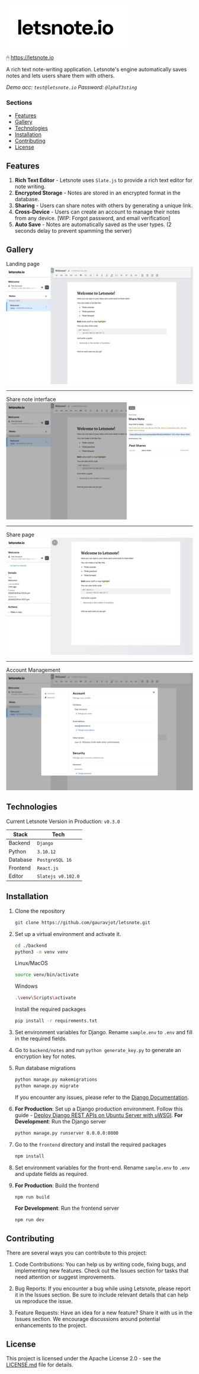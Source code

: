 [![Letsnote.io](press/logo/logo_simple.png)](https://letsnote.io)

🖱 <https://letsnote.io>

A rich text note-writing application. Letsnote's engine automatically saves notes and lets users share them with others.

_Demo acc: `test@letsnote.io`
Password: `@lphaT3sting`_

### Sections

-   [Features](#features)
-   [Gallery](#gallery)
-   [Technologies](#technologies)
-   [Installation](#installation)
-   [Contributing](#contributing)
-   [License](#license)

## Features

1. **Rich Text Editor** - Letsnote uses `Slate.js` to provide a rich text editor for note writing.
2. **Encrypted Storage** - Notes are stored in an encrypted format in the database.
3. **Sharing** - Users can share notes with others by generating a unique link.
4. **Cross-Device** - Users can create an account to manage their notes from any device. [WIP: Forgot password, and email verification]
5. **Auto Save** - Notes are automatically saved as the user types. (2 seconds delay to prevent spamming the server)

## Gallery

Landing page
![Letsnote.io](press/screenshots/shot_1.webp)

---

Share note interface
![Letsnote.io](press/screenshots/shot_3.webp)

---

Share page
![Letsnote.io](press/screenshots/shot_4.webp)

---

Account Management
![Letsnote.io](press/screenshots/shot_2.webp)

## Technologies

Current Letsnote Version in Production: `v0.3.0`

| Stack    | Tech               |
| -------- | ------------------ |
| Backend  | `Django`           |
| Python   | `3.10.12`          |
| Database | `PostgreSQL 16`    |
| Frontend | `React.js`         |
| Editor   | `Slatejs v0.102.0` |

## Installation

1. Clone the repository

    ```bash
    git clone https://github.com/gauravjot/letsnote.git
    ```

2. Set up a virtual environment and activate it.

    ```bash
    cd ./backend
    python3 -m venv venv
    ```

    Linux/MacOS

    ```bash
    source venv/bin/activate
    ```

    Windows

    ```bash
    .\venv\Scripts\activate
    ```

    Install the required packages

    ```bash
    pip install -r requirements.txt
    ```

3. Set environment variables for Django. Rename `sample.env` to `.env` and fill in the required fields.
4. Go to `backend/notes` and run `python generate_key.py` to generate an encryption key for notes.
5. Run database migrations

    ```bash
    python manage.py makemigrations
    python manage.py migrate
    ```

    If you encounter any issues, please refer to the [Django Documentation](https://docs.djangoproject.com/en/3.2/topics/migrations/).

6. **For Production**: Set up a Django production environment. Follow this guide - [Deploy Django REST APIs on Ubuntu Server with uWSGI](https://gauravjot.com/blog/deploy_django_api_with_uwsgi_on_ubuntu).
   **For Development**: Run the Django server

    ```bash
    python manage.py runserver 0.0.0.0:8000
    ```

7. Go to the `frontend` directory and install the required packages

    ```bash
    npm install
    ```

8. Set environment variables for the front-end. Rename `sample.env` to `.env` and update fields as required.
9. **For Production**: Build the frontend

    ```bash
    npm run build
    ```

    **For Development**: Run the frontend server

    ```bash
    npm run dev
    ```

## Contributing

There are several ways you can contribute to this project:

1. Code Contributions: You can help us by writing code, fixing bugs, and implementing new features. Check out the Issues section for tasks that need attention or suggest improvements.

2. Bug Reports: If you encounter a bug while using Letsnote, please report it in the Issues section. Be sure to include relevant details that can help us reproduce the issue.

3. Feature Requests: Have an idea for a new feature? Share it with us in the Issues section. We encourage discussions around potential enhancements to the project.

## License

This project is licensed under the Apache License 2.0 - see the [LICENSE.md](LICENSE.md) file for details.
